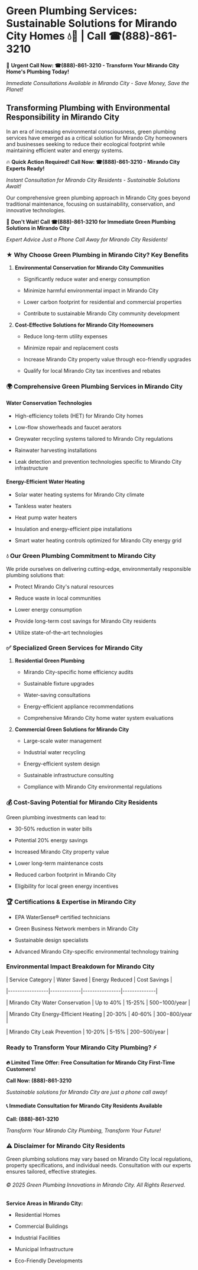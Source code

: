# Green Plumbing Services: Sustainable Solutions for Mirando City Homes 💧🌿 | Call ☎(888)-861-3210

🚨 **Urgent Call Now: ☎(888)-861-3210 - Transform Your Mirando City Home's Plumbing Today!**
*Immediate Consultations Available in Mirando City - Save Money, Save the Planet!*

## Transforming Plumbing with Environmental Responsibility in Mirando City

In an era of increasing environmental consciousness, green plumbing services have emerged as a critical solution for Mirando City homeowners and businesses seeking to reduce their ecological footprint while maintaining efficient water and energy systems. 

🔥 **Quick Action Required! Call Now: ☎(888)-861-3210 - Mirando City Experts Ready!**
*Instant Consultation for Mirando City Residents - Sustainable Solutions Await!*

Our comprehensive green plumbing approach in Mirando City goes beyond traditional maintenance, focusing on sustainability, conservation, and innovative technologies.

🚨 **Don't Wait! Call ☎(888)-861-3210 for Immediate Green Plumbing Solutions in Mirando City**
*Expert Advice Just a Phone Call Away for Mirando City Residents!*

### ★ Why Choose Green Plumbing in Mirando City? Key Benefits

1. **Environmental Conservation for Mirando City Communities** 
   - Significantly reduce water and energy consumption
   - Minimize harmful environmental impact in Mirando City
   - Lower carbon footprint for residential and commercial properties
   - Contribute to sustainable Mirando City community development

2. **Cost-Effective Solutions for Mirando City Homeowners** 
   - Reduce long-term utility expenses
   - Minimize repair and replacement costs
   - Increase Mirando City property value through eco-friendly upgrades
   - Qualify for local Mirando City tax incentives and rebates

### 🌍 Comprehensive Green Plumbing Services in Mirando City

#### Water Conservation Technologies
- High-efficiency toilets (HET) for Mirando City homes
- Low-flow showerheads and faucet aerators
- Greywater recycling systems tailored to Mirando City regulations
- Rainwater harvesting installations
- Leak detection and prevention technologies specific to Mirando City infrastructure

#### Energy-Efficient Water Heating
- Solar water heating systems for Mirando City climate
- Tankless water heaters
- Heat pump water heaters
- Insulation and energy-efficient pipe installations
- Smart water heating controls optimized for Mirando City energy grid

### 💧 Our Green Plumbing Commitment to Mirando City

We pride ourselves on delivering cutting-edge, environmentally responsible plumbing solutions that:
- Protect Mirando City's natural resources
- Reduce waste in local communities
- Lower energy consumption
- Provide long-term cost savings for Mirando City residents
- Utilize state-of-the-art technologies

### ✅ Specialized Green Services for Mirando City

1. **Residential Green Plumbing**
   - Mirando City-specific home efficiency audits
   - Sustainable fixture upgrades
   - Water-saving consultations
   - Energy-efficient appliance recommendations
   - Comprehensive Mirando City home water system evaluations

2. **Commercial Green Solutions for Mirando City**
   - Large-scale water management
   - Industrial water recycling
   - Energy-efficient system design
   - Sustainable infrastructure consulting
   - Compliance with Mirando City environmental regulations

### 💰 Cost-Saving Potential for Mirando City Residents

Green plumbing investments can lead to:
- 30-50% reduction in water bills
- Potential 20% energy savings
- Increased Mirando City property value
- Lower long-term maintenance costs
- Reduced carbon footprint in Mirando City
- Eligibility for local green energy incentives

### 🏆 Certifications & Expertise in Mirando City

- EPA WaterSense® certified technicians
- Green Business Network members in Mirando City
- Sustainable design specialists
- Advanced Mirando City-specific environmental technology training

### Environmental Impact Breakdown for Mirando City

| Service Category | Water Saved | Energy Reduced | Cost Savings |
|-----------------|-------------|----------------|--------------|
| Mirando City Water Conservation | Up to 40% | 15-25% | $500-$1000/year |
| Mirando City Energy-Efficient Heating | 20-30% | 40-60% | $300-$800/year |
| Mirando City Leak Prevention | 10-20% | 5-15% | $200-$500/year |

### Ready to Transform Your Mirando City Plumbing? ⚡

**🔥 Limited Time Offer: Free Consultation for Mirando City First-Time Customers!**

**Call Now: (888)-861-3210**
*Sustainable solutions for Mirando City are just a phone call away!*

#### 📞 Immediate Consultation for Mirando City Residents Available

**Call: (888)-861-3210**
*Transform Your Mirando City Plumbing, Transform Your Future!*

### ⚠️ Disclaimer for Mirando City Residents

Green plumbing solutions may vary based on Mirando City local regulations, property specifications, and individual needs. Consultation with our experts ensures tailored, effective strategies.

###### © 2025 Green Plumbing Innovations in Mirando City. All Rights Reserved.

**Service Areas in Mirando City:** 
- Residential Homes
- Commercial Buildings
- Industrial Facilities
- Municipal Infrastructure
- Eco-Friendly Developments